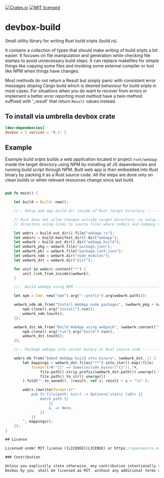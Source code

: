 [![Crates.io](https://img.shields.io/crates/v/devbox-build.svg)](https://crates.io/crates/devbox-build)
[![MIT licensed](https://img.shields.io/badge/license-MIT-blue.svg)](LICENSE)

# devbox-build

Small utility library for writing Rust build sripts (build.rs).

It contains a collection of types that should make writing of build sripts a bit easier.
It focuses on file manipulation and generation while checking file stamps to avoid unnecessary
build steps. It can replace makefiles for simple things like copying some files and invoking
some external compiler or tool like NPM when things have changes.

Most methods do not return a Result but simply panic with consistent error messages stoping
Cargo build which is desired behaviour for build sripts in most cases. For situations when
you do want to recover from errors or implement a better error reporting most method have a twin
method suffixed with '_result' that return `Result` values instead.

## To install via umbrella devbox crate

```toml
[dev-dependencies]
devbox = { version = "0.1" }
```

## Example

Example build sripts builds a web application located in project `root/webapp` inside the target
directory using NPM by installing all JS dependencies and running build script through NPM.
Built web app is then embedded into Rust binary by packing it as a Rust source code. All
the steps are done only on clean builds or when relevant resources change since last build.

```rust

pub fn main() {

    let build = Build::new();

    //-- Setup web app build dir inside of Rust target directory ----------------------

    // Rust does not allow changes outside target directory, so setup a webapp build
    // directory using links to source files where nodejs and company can do it's thing

    let webrs = build.out_dir().file("webapp.rs");
    let websrc = build.manifest_dir().dir("webapp");
    let webwrk = build.out_dir().dir("webapp_build");
    let webwrk_pkg = webwrk.file("package.json");
    let webwrk_pkl = webwrk.file("package-lock.json");
    let webwrk_ndm = webwrk.dir("node_modules");
    let webwrk_dst = webwrk.dir("dist");

    for unit in websrc.content("*") {
        unit.link_from_inside(&webwrk);
    }

    //-- Build webapp using NPM -------------------------------------------------------

    let npm = Cmd::new("npm").arg("--prefix").arg(webwrk.path());

    webwrk_ndm.mk_from("Install WebApp node packages", &webwrk_pkg + &webwrk_pkl, ||{
        npm.clone().arg("install").run();
        webwrk_ndm.touch();
    });

    webwrk_dst.mk_from("Build WebApp using webpack", &webwrk.content("**"), || {
        npm.clone().arg("run").arg("build").run();
        webwrk_dst.touch();
    });

    //-- Package webapp into server binary as Rust source code ------------------------

    webrs.mk_from("Embed WebApp build into binary", &webwrk_dst, || {
        let mappings = webwrk_dst.files("**").into_iter().map(|file|
            format!(r#""{}" => Some(include_bytes!("{}")),"#,
                file.path().strip_prefix(&webwrk_dst.path()).unwrap().to_str().unwrap(),
                file.path().to_str().unwrap())
        ).fold("".to_owned(), |result, ref s| result + s + "\n" );

        webrs.rewrite(format!(r"
            pub fn file(path: &str) -> Option<&'static [u8]> {{
                match path {{
                    {}
                    &_ => None,
                }}
            }}
        ", mappings));
    });
}

## License

Licensed under MIT license ([LICENSE](LICENSE) or https://opensource.org/licenses/MIT)

### Contribution

Unless you explicitly state otherwise, any contribution intentionally submitted for inclusion in
Devbox by you, shall be licensed as MIT, without any additional terms or conditions.
